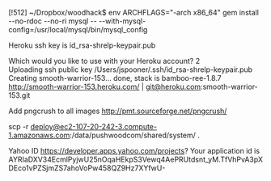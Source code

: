 [!512] ~/Dropbox/woodhack$ env ARCHFLAGS="-arch x86_64" gem install --no-rdoc --no-ri mysql -- --with-mysql-config=/usr/local/mysql/bin/mysql_config


Heroku
ssh key is id_rsa-shrelp-keypair.pub


Which would you like to use with your Heroku account? 2  
Uploading ssh public key /Users/jspooner/.ssh/id_rsa-shrelp-keypair.pub
Creating smooth-warrior-153... done, stack is bamboo-ree-1.8.7
http://smooth-warrior-153.heroku.com/ | git@heroku.com:smooth-warrior-153.git


Add pngcrush to all images
http://pmt.sourceforge.net/pngcrush/



scp -r deploy@ec2-107-20-242-3.compute-1.amazonaws.com:/data/pushwoodcom/shared/system/ .






Yahoo ID
https://developer.apps.yahoo.com/projects?
Your application id is AYRIaDXV34EcmlPyjwU25nOqaHEkpS3Vewq4AePRUtdsnt_yM.TfVhPvA3pXDEco1vPZSjmZS7ahoVoPw458QZ9Hz7XYfwU-

